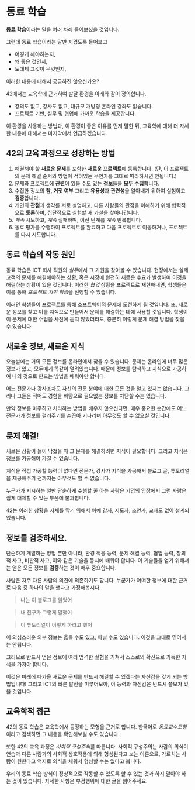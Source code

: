 # 동료 학습

**동료 학습**이라는 말을 여러 차례 들어보셨을 것입니다.

그런데 동료 학습이라는 말만 지겹도록 들어보고
- 어떻게 해야하는지,
- 왜 좋은 것인지,
- 도대체 그것이 무엇인지,

이러한 내용에 대해서 궁금하진 않으신가요?

42에서는 교육학에 근거하여 발달 환경을 아래와 같이 정의합니다.
- 강의도 없고, 강사도 없고, 대규모 개방형 온라인 강좌도 없습니다.
- 프로젝트 기반, 실무 및 협업에 가까운 학습을 제공합니다.

이 환경을 사용하는 방법과, 이 환경이 좋은 이유를 먼저 말한 뒤, 교육학에 대해 더 자세한 내용에 대해서는 마지막에서 언급하겠습니다.

## 42의 교육 과정으로 성장하는 방법
1. 해결해야 할 **새로운 문제**를 포함한 **새로운 프로젝트**에 등록합니다. (단, 이 프로젝트의 문제 해결 순서와 방법이 적혀있는 무언가를 그대로 따라하시면 안됩니다.)
2. 문제와 프로젝트에 **관련**이 있을 수도 있는 **정보**들을 **모두** **수집**합니다.
3. 수집한 정보의 **참, 거짓 여부** 그리고 **유용성**과 **관련성**을 알아내기 위하여 실험하고 **검증**합니다.
4. 개인의 **관점**과 생각를 서로 설명하고, 다른 사람들의 관점을 이해하기 위해 협력적으로 **토론**하며, 집단적으로 실험할 새 가설을 찾아나갑니다.
5. *계속* 시도하고, *계속* 실패하며, 이전 단계를 *계속* 반복합니다.
6. 동료 평가를 수행하여 프로젝트를 완료하고 다음 프로젝트로 이동하거나, 프로젝트를 다시 시도합니다.

## 동료 학습의 작동 원인
동료 학습은 ICT 회사 직원의 *실무*에서 그 기원을 찾아볼 수 있습니다. 현장에서는 실제 고객의 문제를 해결해야하는 상황, 혹은 시장에 완전히 새로운 수요가 발생하여 이것을 해결하는 상황이 있을 것입니다. 이러한 *협업* 상황을 프로젝트로 재현해내면, 학생들은 이를 통해 *프로젝트 기반 학습*을 진행할 수 있습니다.

이러면 학생들이 프로젝트를 통해 소프트웨어적 문제에 도전하게 될 것입니다. 또, 새로운 정보를 찾고 이를 지식으로 만들어서 문제를 해결하는 데에 사용할 것입니다. 학생이 이 문제에 대한 수업을 사전에 듣지 않았더라도, 충분히 이렇게 문제 해결 방법을 찾을 수 있습니다.

## 새로운 정보, 새로운 지식
오늘날에는 거의 모든 정보를 온라인에서 찾을 수 있습니다. 문제는 온라인에 너무 많은 정보가 있고, 모두에게 똑같이 열려있습니다. 때문에 정보를 탐색하고 지식으로 가공하여 나의 것으로 만드는 방법을 배워야만 합니다.

어느 전문가나 강사조차도 자신의 전문 분야에 대한 모든 것을 알고 있지는 않습니다. 그러나 그들은 적어도 경험을 바탕으로 필요없는 정보를 차단할 수는 있습니다.

만약 정보를 마주하고 처리하는 방법을 배우지 않으신다면, 매우 중요한 순간에도 어느 전문가가 정보를 걸러주기를 손꼽아 기다리며 아무것도 할 수 없으실 것입니다.

## 문제 해결!
새로운 상황이 들이 닥쳤을 때 그 문제를 해결하려면 지식이 필요합니다. 그리고 지식은 정보를 가공해야 가질 수 있습니다.

지식을 직접 가공할 능력이 없다면 전문가, 강사가 지식을 가공해서 블로그 글, 튜토리얼을 제공해주기 전까지는 아무것도 할 수 없습니다.

누군가가 지시하는 일만 단순하게 수행할 줄 아는 사람은 기업의 입장에서 그런 사람은 쉽게 대체할 수 있는 부품에 불과합니다.

42는 이러한 상황을 자체를 막기 위해서 아예 강사, 지도자, 조언가, 교재도 없이 설계되었습니다.

## 정보를 검증하세요.
단순하게 개발하는 방법 뿐만 아니라, 환경 적응 능력, 문제 해결 능력, 협업 능력, 창의적 사고, 비판적 사고, 이와 같은 기술을 동시에 배워야 합니다. 이 기술들을 얻기 위해서는 얻은 모든 정보를 **검증**하는 것이 매우 중요합니다.

사람은 자주 다른 사람의 의견에 의존하기도 합니다. 누군가가 어떠한 정보에 대한 근거로 다음 중 하나의 말을 했다고 가정해봅시다.

> 나는 이 블로그를 읽었어

> 내 친구가 그렇게 말했어

> 이 튜토리얼이 이렇게 하라고 했어

이 의심스러운 외부 정보는 옳을 수도 있고, 아닐 수도 있습니다. 이것을 그대로 믿어서는 안됩니다.

그러므로 반드시 얻은 정보에 여러 엄격한 실험을 거쳐서 스스로의 확신으로 가득한 지식을 가져야 합니다.

이것은 미래에 다가올 새로운 문제를 반드시 해결할 수 있겠다는 자신감을 갖게 되는 방법입니다! 그리고 ICT의 빠른 발전을 미루어보아, 이 능력과 자신감은 반드시 쓸모가 있을 것입니다.

## 교육학적 접근
42의 동료 학습은 교육학에서 등장하는 모형을 근거로 합니다. 한국어로 *동료교수모형*이라고 검색하면 그 내용을 확인해보실 수도 있습니다.

또한 42의 교육 과정은 *사회적 구성주의*를 따릅니다. 사회적 구성주의는 사람의 의식이 연습과 다른 사람과의 사회적 상호작용에 의해 형성된다고 보는 이론으로, 가르치는 사람이 원한다고 억지로 의식을 채워서 형성할 수는 없다고 봅니다.

우리의 동료 학습 방식이 정상적으로 작동할 수 있도록 할 수 있는 것과 하지 말아야 하는 것이 있습니다. 자세한 사항은 부정행위에 대한 글을 읽어주세요.
